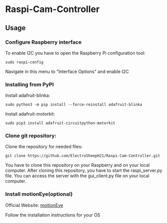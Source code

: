 # Raspi-Cam-Controller

## Usage
### Configure Raspberry interface
To enable I2C you have to open the Raspberry Pi configuration tool:

    sudo raspi-config
    
Navigate in this menu to "Interface Options" and enable I2C

### Installing from PyPI

Install adafruit-blinka:

    sudo python3 -m pip install --force-reinstall adafruit-blinka
    
Install adafruit-motorkit:

    sudo pip3 install adafruit-circuitpython-motorkit

### Clone git repository:
Clone the repository for needed files:

    git clone https://github.com/ElectroSheepH21/Raspi-Cam-Controller.git
  
You have to clone this repository on your Raspberry and on your local computer.
After cloning this repository, you have to start the raspi_server.py file.
You can access the server with the gui_client.py file on your local computer.

### Install motionEye(optional)

Official Website: [moitionEye](https://github.com/ccrisan/motioneye)

Follow the installation instructions for your OS
